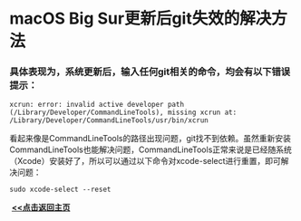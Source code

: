 # macOS Big Sur更新后git失效的解决方法

### 具体表现为，系统更新后，输入任何git相关的命令，均会有以下错误提示：

```shell
xcrun: error: invalid active developer path (/Library/Developer/CommandLineTools), missing xcrun at: /Library/Developer/CommandLineTools/usr/bin/xcrun
```

看起来像是CommandLineTools的路径出现问题，git找不到依赖。虽然重新安装CommandLineTools也能解决问题，CommandLineTools正常来说是已经随系统（Xcode）安装好了，所以可以通过以下命令对xcode-select进行重置，即可解决问题：

```shell
sudo xcode-select --reset
```











​                                                                                                                                                                   **<u>[<<点击返回主页](https://liudandandear.gitee.io)</u>**

